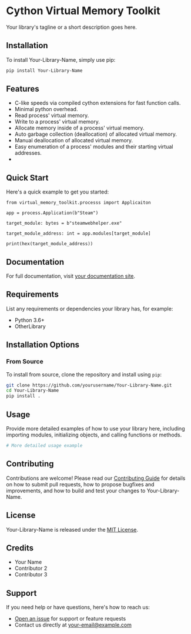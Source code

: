 # Cython Virtual Memory Toolkit

Your library's tagline or a short description goes here.

## Installation

To install Your-Library-Name, simply use pip:

```bash
pip install Your-Library-Name
```

## Features
- C-like speeds via compiled cython extensions for fast function calls.
- Minimal python overhead.
- Read process' virtual memory.
- Write to a process' virtual memory.
- Allocate memory inside of a process' virtual memory.
- Auto garbage collection (deallocation) of allocated virtual memory.
- Manual deallocation of allocated virtual memory.
- Easy enumeration of a process' modules and their starting virtual addresses.
- 

## Quick Start

Here's a quick example to get you started:

```python3
from virtual_memory_toolkit.processs import Applicaiton

app = process.Application(b"Steam")

target_module: bytes = b"steamwebhelper.exe"

target_module_address: int = app.modules[target_module]

print(hex(target_module_address))
```



## Documentation

For full documentation, visit [your documentation site](#).

## Requirements

List any requirements or dependencies your library has, for example:

- Python 3.6+
- OtherLibrary

## Installation Options

### From Source

To install from source, clone the repository and install using `pip`:

```bash
git clone https://github.com/yourusername/Your-Library-Name.git
cd Your-Library-Name
pip install .
```

## Usage

Provide more detailed examples of how to use your library here, including importing modules, initializing objects, and calling functions or methods.

```python
# More detailed usage example
```

## Contributing

Contributions are welcome! Please read our [Contributing Guide](CONTRIBUTING.md) for details on how to submit pull requests, how to propose bugfixes and improvements, and how to build and test your changes to Your-Library-Name.

## License

Your-Library-Name is released under the [MIT License](LICENSE).

## Credits

- Your Name
- Contributor 2
- Contributor 3

## Support

If you need help or have questions, here's how to reach us:

- [Open an issue](https://github.com/yourusername/Your-Library-Name/issues) for support or feature requests
- Contact us directly at your-email@example.com

